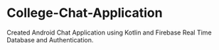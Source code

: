 # College-Chat-Application
Created Android Chat Application using Kotlin and Firebase Real Time Database and Authentication. 
